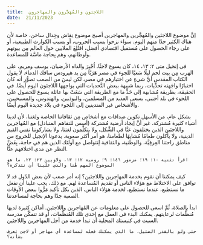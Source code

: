 ```yaml
---
title:  اللاجئون والمُهَجَّرون والمهاجرون
date:  21/11/2023
---
```


إنَّ موضوع اللاجئين والمُهجَّرين والمهاجرين أصبح موضوع نِقاش وجِدال ساخن، خاصة لأن هناك الكثير جدًا منهم اليوم. سواء نزحوا بسبب الحروب، أو بسبب الكوارث الطبيعية، أو على رجاء الحصول على مُستقبل اقتصادي أفضل، اقتُلِعَ الملايين حول العالم مِن بيوتهم وأوطانهم، وهم بِحاجة ماسَّة للمساعدة.

في إنجيل متى ٢: ١٣، ١٤، كان يسوع لاجئًا. اُجْبِرَ والداه الأرضيان، يوسف ومريم، على الهرب مِن بيت لحم ليلًا سَعيًا للجوء في مصر هَرَبًا مِن يد هيرودس سافك الدماء. لا يقول الكتاب المقدس أيَّ شيءٍ عن اختبارهم في مصر، لكن ليسَ من الصعب تصوُّر أنه كان اختبارًا واجَهته تحدِّيات، ربما شبيهة ببعض التَّحديات التي يواجهها اللاجئون اليوم أيضًا. في الحقيقة، بطريقة مُشابهة إلى حَدٍّ ما مع الطريقة التي سَعَتْ بها عائلة يسوع للحصول على اللجوء في بلد أجنبي، يسعى العديد من المسلمين، والبوذيين، والهندوس، والمسيحيين، والأشخاص غير المتدينين إلى اللجوء في بلاد جديدة اليوم أيضًا.

بشكل عام، من الأسهل تكوين صداقات مع أشخاص مِن ثقافاتنا الخاصة ولغتنا، لأن لدينا أشياء كثيرة مُشتركة. غير أنَّ إيجاد أرضية مُشتركة (أسس للتفاهم المتبادل) مع المُهاجرين واللاجئين الذين يختلفون عنَّا في الشَّكل، ولا يتكلَّمون لغتنا، ولا يشاركوننا نفس القيم الدينية، ولا يأكلون طعامًا مُشابِهًا لطعامنا، هو أمر أكثر صعوبة. يدعونا الإنجيل للخروج من مناطق راحتنا العِرقِيَّة، والوطنية، والثقافية لِنتواصل مع أولئك الذين هم في حاجة، بِغَضِّ النظر عن مدى اختلافهم عنَّا.

`اقرأ تثنية ١٠: ١٩؛ مزمور ١٤٦: ٩؛ رومية ١٢: ١٣، ولاويين ٢٣: ٢٢. ما هو الموضوع المهم هُنا والذي علينا أن نتذكره؟`

كيف يمكننا أن نقوم بخدمة المهاجرين واللاجئين؟ إنه أمر صعب لأن بعض الدّول قد لا توافق على الاختلاط مع هؤلاء الناس أو تقديم المُساعدة لهم. مع ذلك، يجب علينا أن نفعل ما نستطيع، عندما نستطيع، لخدمة هؤلاء الناس، الذين بكل تأكيد مَرُّوا ببعض الأوقات الصعبة جدًا وهم بحاجة لمساعدتنا.

ابدأ بالصلاة، ثُمَّ اسعى للحصول على معلومات عن المُهاجرين واللاجئين. أماكن كثيرة لديها مُنظَّمات لرعايتهم. يمكنك البدء في العمل مع إحدى تلك المُنظَّمات، أو قد تتمكَّن مدرسة السبت في كنيستك المحلية أن تبدأ خدمة من أجل المهاجرين واللاجئين.

`حتى ولو بالقدر الضئيل، ما الذي يمكنك فعله لمساعدة أي مهاجر أو لاجئ تعرف بشأنه؟`